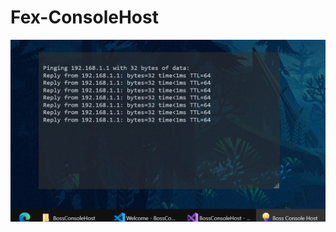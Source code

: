 # Fex-ConsoleHost

![Settings Window](https://github.com/Ericvf/Fex-ConsoleHost/blob/018f58b0e23aff97d6be6bf2f7c86663dc9cdbc1/Capture.PNG)
